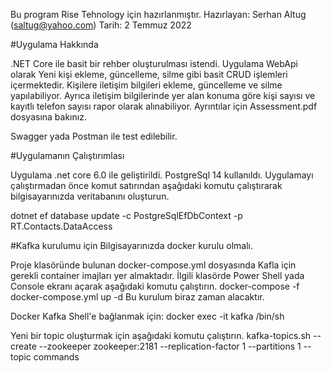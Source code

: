 Bu program Rise Tehnology için hazırlanmıştır.
Hazırlayan: Serhan Altug (saltug@yahoo.com)
Tarih: 2 Temmuz 2022

#Uygulama Hakkında

.NET Core ile basit bir rehber oluşturulması istendi.
Uygulama WebApi olarak Yeni kişi ekleme, güncelleme, silme gibi basit CRUD işlemleri içermektedir.
Kişilere iletişim bilgileri ekleme, güncelleme ve silme yapılabiliyor.
Ayrıca iletişim bilgilerinde yer alan konuma göre kişi sayısı ve kayıtlı telefon sayısı rapor olarak alınabiliyor. Ayrıntılar için Assessment.pdf dosyasına bakınız.

Swagger yada Postman ile test edilebilir.

#Uygulamanın Çalıştırımlası

Uygulama .net core 6.0 ile geliştirildi. PostgreSql 14 kullanıldı.
Uygulamayı çalıştırmadan önce komut satırından aşağıdaki komutu çalıştırarak bilgisayarınızda veritabanını oluşturun.

dotnet ef database update -c PostgreSqlEfDbContext -p RT.Contacts.DataAccess

#Kafka kurulumu için
Bilgisayarınızda docker kurulu olmalı.

Proje klasöründe bulunan docker-compose.yml dosyasında Kafla için gerekli container imajları yer almaktadır.
İlgili klasörde Power Shell yada Console ekranı açarak aşağıdaki komutu çalıştırın.
docker-compose -f docker-compose.yml up -d
Bu kurulum biraz zaman alacaktır.

Docker Kafka Shell'e bağlanmak için:
docker exec -it kafka /bin/sh

Yeni bir topic oluşturmak için aşağıdaki komutu çalıştırın.
kafka-topics.sh --create --zookeeper zookeeper:2181 --replication-factor 1 --partitions 1 --topic commands